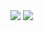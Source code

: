 
<img src="https://github-readme-stats.vercel.app/api?username=amartyaa&&show_icons=true&title_color=be79df&icon_color=f3d1f4&text_color=d2fafb&bg_color=2c003e&show_icons=true&rank_icon=github">
<img src="https://github-readme-stats.vercel.app/api/top-langs/?username=amartyaa&theme=dark&layout=donut-vertical">
